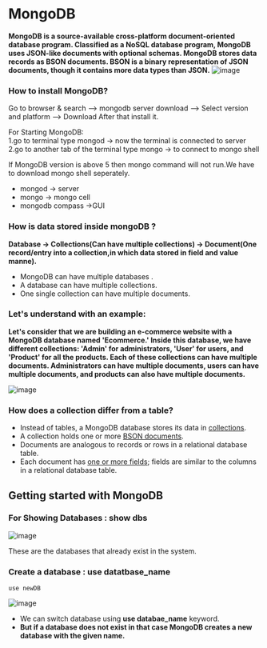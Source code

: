 # MongoDB
**MongoDB is a source-available cross-platform document-oriented database program. Classified as a NoSQL database program, MongoDB uses JSON-like documents with optional schemas.
MongoDB stores data records as BSON documents. BSON is a binary representation of JSON documents, though it contains more data types than JSON.**
![image](https://github.com/Subhajit-Bera/MongoDB---Mongoose-for-Beginners/assets/103336107/ec7ccb7e-e87a-4254-884a-601a4d98b8e8)


### How to install MongoDB?
Go to browser & search --> mongodb server download --> Select version and platform --> Download
After that install it.


For Starting MongoDB:</br>
1.go to terminal type mongod -> now the terminal is connected to server</br>
2.go to another tab of the terminal type mongo -> to connect to mongo shell</br>

If MongoDB version is above 5 then mongo command will not run.We have to download mongo shell seperately. 

* mongod -> server
* mongo -> mongo cell
* mongodb compass ->GUI

### How is data stored inside mongoDB ?

**Database  -> Collections(Can have multiple collections)  -> Document(One record/entry into a collection,in which data stored in field and value manne).**

* MongoDB can have multiple databases .
* A database can have multiple collections.
* One single collection can have multiple documents.

### Let's understand with an example: 
**Let's consider that we are building an e-commerce website with a MongoDB database named 'Ecommerce.' Inside this database, we have different collections: 'Admin' for administrators, 'User' for users, and 'Product' for all the products. Each of these collections can have multiple documents. Administrators can have multiple documents, users can have multiple documents, and products can also have multiple documents.**

![image](https://github.com/Subhajit-Bera/MongoDB---Mongoose-for-Beginners/assets/103336107/38136d1a-54a8-4213-965c-919d43e3b259)

### **How does a collection differ from a table?**

* Instead of tables, a MongoDB database stores its data in [collections](https://www.mongodb.com/docs/manual/reference/glossary/#std-term-collection). 
* A collection holds one or more [BSON documents](https://www.mongodb.com/docs/manual/core/document/#std-label-bson-document-format). 
* Documents are analogous to records or rows in a relational database table. 
* Each document has [one or more fields](https://www.mongodb.com/docs/manual/core/document/#std-label-document-structure); fields are similar to the columns in a relational database table.

## Getting started with MongoDB 
### **For Showing Databases :** show dbs 
![image](https://github.com/Subhajit-Bera/MongoDB---Mongoose-for-Beginners/assets/103336107/a6c749e3-8695-4e13-aa79-392771615d61)

These are the databases that already exist in the system.

### Create a database : use datatbase_name 
```
use newDB
```
![image](https://github.com/Subhajit-Bera/MongoDB---Mongoose-for-Beginners/assets/103336107/f482fde5-091c-4677-8564-55859844b19b)

* We can switch database using **use databae_name** keyword.
* **But if a database does not exist in that case MongoDB creates a new database with the given name.**

